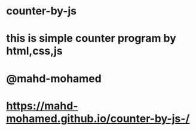 # counter-by-js
# this is simple counter program by html,css,js
# @mahd-mohamed
# https://mahd-mohamed.github.io/counter-by-js-/

